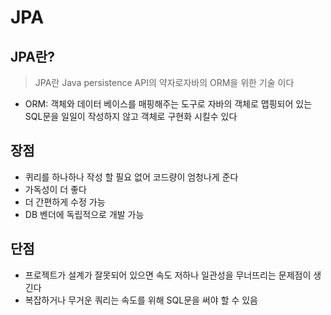 # JPA

## JPA란?
>JPA란 Java persistence API의 약자로자바의 ORM을 위한 기술 이다
* ORM: 객체와 데이터 베이스를 매핑해주는 도구로 자바의 객체로 맵핑되어 있는 SQL문을 일일이 작성하지 않고 객체로 구현화 시킬수 있다

## 장점
* 퀴리를 하나하나 작성 할 필요 없어 코드량이 엄청나게 준다
* 가독성이 더 좋다
* 더 간편하게 수정 가능
* DB 벤더에 독립적으로 개발 가능

## 단점 
* 프로젝트가 설계가 잘못되어 있으면 속도 저하나 일관성을 무너뜨리는 문제점이 생긴다
* 복잡하거나 무거운 쿼리는 속도를 위해 SQL문을 써야 할 수 있음

